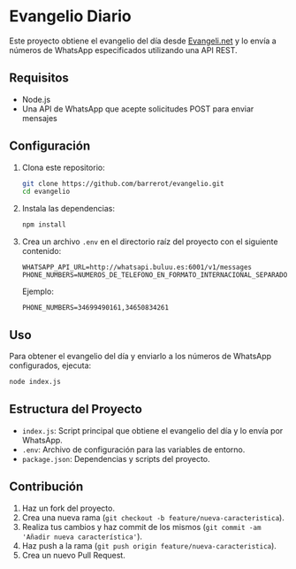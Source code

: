 
# Evangelio Diario

Este proyecto obtiene el evangelio del día desde [Evangeli.net](https://evangeli.net/evangelio) y lo envía a números de WhatsApp especificados utilizando una API REST.

## Requisitos

- Node.js
- Una API de WhatsApp que acepte solicitudes POST para enviar mensajes

## Configuración

1. Clona este repositorio:
   ```bash
   git clone https://github.com/barrerot/evangelio.git
   cd evangelio
   ```

2. Instala las dependencias:
   ```bash
   npm install
   ```

3. Crea un archivo `.env` en el directorio raíz del proyecto con el siguiente contenido:
   ```env
   WHATSAPP_API_URL=http://whatsapi.buluu.es:6001/v1/messages
   PHONE_NUMBERS=NUMEROS_DE_TELEFONO_EN_FORMATO_INTERNACIONAL_SEPARADOS_POR_COMA
   ```
   Ejemplo:
   ```env
   PHONE_NUMBERS=34699490161,34650834261
   ```

## Uso

Para obtener el evangelio del día y enviarlo a los números de WhatsApp configurados, ejecuta:
   ```bash
   node index.js
   ```

## Estructura del Proyecto

- `index.js`: Script principal que obtiene el evangelio del día y lo envía por WhatsApp.
- `.env`: Archivo de configuración para las variables de entorno.
- `package.json`: Dependencias y scripts del proyecto.

## Contribución

1. Haz un fork del proyecto.
2. Crea una nueva rama (`git checkout -b feature/nueva-caracteristica`).
3. Realiza tus cambios y haz commit de los mismos (`git commit -am 'Añadir nueva característica'`).
4. Haz push a la rama (`git push origin feature/nueva-caracteristica`).
5. Crea un nuevo Pull Request.
